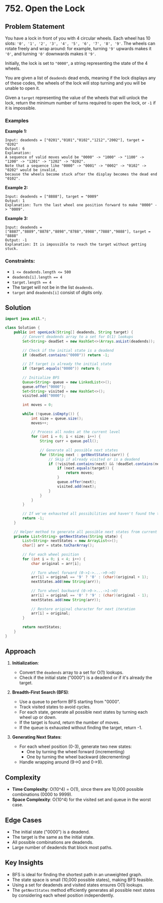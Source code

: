 # 752. Open the Lock

## Problem Statement
You have a lock in front of you with 4 circular wheels. Each wheel has 10 slots: `'0', '1', '2', '3', '4', '5', '6', '7', '8', '9'`. The wheels can rotate freely and wrap around: for example, turning `'9'` upwards makes it `'0'`, and turning `'0'` downwards makes it `'9'`.

Initially, the lock is set to `"0000"`, a string representing the state of the 4 wheels.

You are given a list of `deadends` dead ends, meaning if the lock displays any of these codes, the wheels of the lock will stop turning and you will be unable to open it.

Given a `target` representing the value of the wheels that will unlock the lock, return the minimum number of turns required to open the lock, or `-1` if it is impossible.

### Examples

**Example 1:**
```
Input: deadends = ["0201","0101","0102","1212","2002"], target = "0202"
Output: 6
Explanation:
A sequence of valid moves would be "0000" -> "1000" -> "1100" -> "1200" -> "1201" -> "1202" -> "0202".
Note that a sequence like "0000" -> "0001" -> "0002" -> "0102" -> "0202" would be invalid,
because the wheels become stuck after the display becomes the dead end "0102".
```

**Example 2:**
```
Input: deadends = ["8888"], target = "0009"
Output: 1
Explanation: Turn the last wheel one position forward to make "0000" -> "0009".
```

**Example 3:**
```
Input: deadends = ["8887","8889","8878","8898","8788","8988","7888","9888"], target = "8888"
Output: -1
Explanation: It is impossible to reach the target without getting stuck.
```

### Constraints:
- `1 <= deadends.length <= 500`
- `deadends[i].length == 4`
- `target.length == 4`
- The target will not be in the list `deadends`.
- `target` and `deadends[i]` consist of digits only.

## Solution
```java
import java.util.*;

class Solution {
    public int openLock(String[] deadends, String target) {
        // Convert deadends array to a set for O(1) lookups
        Set<String> deadSet = new HashSet<>(Arrays.asList(deadends));
        
        // Check if the initial state is a deadend
        if (deadSet.contains("0000")) return -1;
        
        // If target is already the initial state
        if (target.equals("0000")) return 0;
        
        // Initialize BFS
        Queue<String> queue = new LinkedList<>();
        queue.offer("0000");
        Set<String> visited = new HashSet<>();
        visited.add("0000");
        
        int moves = 0;
        
        while (!queue.isEmpty()) {
            int size = queue.size();
            moves++;
            
            // Process all nodes at the current level
            for (int i = 0; i < size; i++) {
                String curr = queue.poll();
                
                // Generate all possible next states
                for (String next : getNextStates(curr)) {
                    // Skip if already visited or is a deadend
                    if (!visited.contains(next) && !deadSet.contains(next)) {
                        if (next.equals(target)) {
                            return moves;
                        }
                        queue.offer(next);
                        visited.add(next);
                    }
                }
            }
        }
        
        // If we've exhausted all possibilities and haven't found the target
        return -1;
    }
    
    // Helper method to generate all possible next states from current state
    private List<String> getNextStates(String state) {
        List<String> nextStates = new ArrayList<>();
        char[] arr = state.toCharArray();
        
        // For each wheel position
        for (int i = 0; i < 4; i++) {
            char original = arr[i];
            
            // Turn wheel forward (0->1->...->9->0)
            arr[i] = original == '9' ? '0' : (char)(original + 1);
            nextStates.add(new String(arr));
            
            // Turn wheel backward (0->9->...->1->0)
            arr[i] = original == '0' ? '9' : (char)(original - 1);
            nextStates.add(new String(arr));
            
            // Restore original character for next iteration
            arr[i] = original;
        }
        
        return nextStates;
    }
}
```

## Approach
1. **Initialization**:
   - Convert the `deadends` array to a set for O(1) lookups.
   - Check if the initial state ("0000") is a deadend or if it's already the target.

2. **Breadth-First Search (BFS)**:
   - Use a queue to perform BFS starting from "0000".
   - Track visited states to avoid cycles.
   - For each state, generate all possible next states by turning each wheel up or down.
   - If the target is found, return the number of moves.
   - If the queue is exhausted without finding the target, return -1.

3. **Generating Next States**:
   - For each wheel position (0-3), generate two new states:
     - One by turning the wheel forward (incrementing)
     - One by turning the wheel backward (decrementing)
   - Handle wrapping around (9->0 and 0->9).

## Complexity
- **Time Complexity**: O(10^4) = O(1), since there are 10,000 possible combinations (0000 to 9999).
- **Space Complexity**: O(10^4) for the visited set and queue in the worst case.

## Edge Cases
- The initial state ("0000") is a deadend.
- The target is the same as the initial state.
- All possible combinations are deadends.
- Large number of deadends that block most paths.

## Key Insights
- BFS is ideal for finding the shortest path in an unweighted graph.
- The state space is small (10,000 possible states), making BFS feasible.
- Using a set for deadends and visited states ensures O(1) lookups.
- The `getNextStates` method efficiently generates all possible next states by considering each wheel position independently.